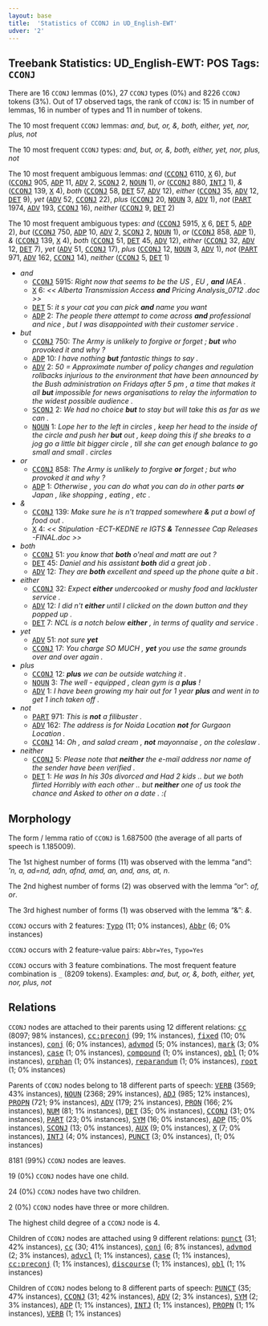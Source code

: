 ```yaml
---
layout: base
title:  'Statistics of CCONJ in UD_English-EWT'
udver: '2'
---
```


## Treebank Statistics: UD_English-EWT: POS Tags: `CCONJ`

There are 16 `CCONJ` lemmas (0%), 27 `CCONJ` types (0%) and 8226 `CCONJ` tokens (3%).
Out of 17 observed tags, the rank of `CCONJ` is: 15 in number of lemmas, 16 in number of types and 11 in number of tokens.

The 10 most frequent `CCONJ` lemmas: <em>and, but, or, &, both, either, yet, nor, plus, not</em>

The 10 most frequent `CCONJ` types:  <em>and, but, or, &, both, either, yet, nor, plus, not</em>

The 10 most frequent ambiguous lemmas: <em>and</em> (<tt><a href="en_ewt-pos-CCONJ.html">CCONJ</a></tt> 6110, <tt><a href="en_ewt-pos-X.html">X</a></tt> 6), <em>but</em> (<tt><a href="en_ewt-pos-CCONJ.html">CCONJ</a></tt> 905, <tt><a href="en_ewt-pos-ADP.html">ADP</a></tt> 11, <tt><a href="en_ewt-pos-ADV.html">ADV</a></tt> 2, <tt><a href="en_ewt-pos-SCONJ.html">SCONJ</a></tt> 2, <tt><a href="en_ewt-pos-NOUN.html">NOUN</a></tt> 1), <em>or</em> (<tt><a href="en_ewt-pos-CCONJ.html">CCONJ</a></tt> 880, <tt><a href="en_ewt-pos-INTJ.html">INTJ</a></tt> 1), <em>&</em> (<tt><a href="en_ewt-pos-CCONJ.html">CCONJ</a></tt> 139, <tt><a href="en_ewt-pos-X.html">X</a></tt> 4), <em>both</em> (<tt><a href="en_ewt-pos-CCONJ.html">CCONJ</a></tt> 58, <tt><a href="en_ewt-pos-DET.html">DET</a></tt> 57, <tt><a href="en_ewt-pos-ADV.html">ADV</a></tt> 12), <em>either</em> (<tt><a href="en_ewt-pos-CCONJ.html">CCONJ</a></tt> 35, <tt><a href="en_ewt-pos-ADV.html">ADV</a></tt> 12, <tt><a href="en_ewt-pos-DET.html">DET</a></tt> 9), <em>yet</em> (<tt><a href="en_ewt-pos-ADV.html">ADV</a></tt> 52, <tt><a href="en_ewt-pos-CCONJ.html">CCONJ</a></tt> 22), <em>plus</em> (<tt><a href="en_ewt-pos-CCONJ.html">CCONJ</a></tt> 20, <tt><a href="en_ewt-pos-NOUN.html">NOUN</a></tt> 3, <tt><a href="en_ewt-pos-ADV.html">ADV</a></tt> 1), <em>not</em> (<tt><a href="en_ewt-pos-PART.html">PART</a></tt> 1974, <tt><a href="en_ewt-pos-ADV.html">ADV</a></tt> 193, <tt><a href="en_ewt-pos-CCONJ.html">CCONJ</a></tt> 16), <em>neither</em> (<tt><a href="en_ewt-pos-CCONJ.html">CCONJ</a></tt> 9, <tt><a href="en_ewt-pos-DET.html">DET</a></tt> 2)

The 10 most frequent ambiguous types:  <em>and</em> (<tt><a href="en_ewt-pos-CCONJ.html">CCONJ</a></tt> 5915, <tt><a href="en_ewt-pos-X.html">X</a></tt> 6, <tt><a href="en_ewt-pos-DET.html">DET</a></tt> 5, <tt><a href="en_ewt-pos-ADP.html">ADP</a></tt> 2), <em>but</em> (<tt><a href="en_ewt-pos-CCONJ.html">CCONJ</a></tt> 750, <tt><a href="en_ewt-pos-ADP.html">ADP</a></tt> 10, <tt><a href="en_ewt-pos-ADV.html">ADV</a></tt> 2, <tt><a href="en_ewt-pos-SCONJ.html">SCONJ</a></tt> 2, <tt><a href="en_ewt-pos-NOUN.html">NOUN</a></tt> 1), <em>or</em> (<tt><a href="en_ewt-pos-CCONJ.html">CCONJ</a></tt> 858, <tt><a href="en_ewt-pos-ADP.html">ADP</a></tt> 1), <em>&</em> (<tt><a href="en_ewt-pos-CCONJ.html">CCONJ</a></tt> 139, <tt><a href="en_ewt-pos-X.html">X</a></tt> 4), <em>both</em> (<tt><a href="en_ewt-pos-CCONJ.html">CCONJ</a></tt> 51, <tt><a href="en_ewt-pos-DET.html">DET</a></tt> 45, <tt><a href="en_ewt-pos-ADV.html">ADV</a></tt> 12), <em>either</em> (<tt><a href="en_ewt-pos-CCONJ.html">CCONJ</a></tt> 32, <tt><a href="en_ewt-pos-ADV.html">ADV</a></tt> 12, <tt><a href="en_ewt-pos-DET.html">DET</a></tt> 7), <em>yet</em> (<tt><a href="en_ewt-pos-ADV.html">ADV</a></tt> 51, <tt><a href="en_ewt-pos-CCONJ.html">CCONJ</a></tt> 17), <em>plus</em> (<tt><a href="en_ewt-pos-CCONJ.html">CCONJ</a></tt> 12, <tt><a href="en_ewt-pos-NOUN.html">NOUN</a></tt> 3, <tt><a href="en_ewt-pos-ADV.html">ADV</a></tt> 1), <em>not</em> (<tt><a href="en_ewt-pos-PART.html">PART</a></tt> 971, <tt><a href="en_ewt-pos-ADV.html">ADV</a></tt> 162, <tt><a href="en_ewt-pos-CCONJ.html">CCONJ</a></tt> 14), <em>neither</em> (<tt><a href="en_ewt-pos-CCONJ.html">CCONJ</a></tt> 5, <tt><a href="en_ewt-pos-DET.html">DET</a></tt> 1)


* <em>and</em>
  * <tt><a href="en_ewt-pos-CCONJ.html">CCONJ</a></tt> 5915: <em>Right now that seems to be the US , EU , <b>and</b> IAEA .</em>
  * <tt><a href="en_ewt-pos-X.html">X</a></tt> 6: <em><< Alberta Transmission Access <b>and</b> Pricing Analysis_0712 .doc >></em>
  * <tt><a href="en_ewt-pos-DET.html">DET</a></tt> 5: <em>it s your cat you can pick <b>and</b> name you want</em>
  * <tt><a href="en_ewt-pos-ADP.html">ADP</a></tt> 2: <em>The people there attempt to come across <b>and</b> professional and nice , but I was disappointed with their customer service .</em>
* <em>but</em>
  * <tt><a href="en_ewt-pos-CCONJ.html">CCONJ</a></tt> 750: <em>The Army is unlikely to forgive or forget ; <b>but</b> who provoked it and why ?</em>
  * <tt><a href="en_ewt-pos-ADP.html">ADP</a></tt> 10: <em>I have nothing <b>but</b> fantastic things to say .</em>
  * <tt><a href="en_ewt-pos-ADV.html">ADV</a></tt> 2: <em>50 = Approximate number of policy changes and regulation rollbacks injurious to the environment that have been announced by the Bush administration on Fridays after 5 pm , a time that makes it all <b>but</b> impossible for news organisations to relay the information to the widest possible audience .</em>
  * <tt><a href="en_ewt-pos-SCONJ.html">SCONJ</a></tt> 2: <em>We had no choice <b>but</b> to stay but will take this as far as we can .</em>
  * <tt><a href="en_ewt-pos-NOUN.html">NOUN</a></tt> 1: <em>Lope her to the left in circles , keep her head to the inside of the circle and push her <b>but</b> out , keep doing this if she breaks to a jog go a little bit bigger circle , till she can get enough balance to go small and small . circles</em>
* <em>or</em>
  * <tt><a href="en_ewt-pos-CCONJ.html">CCONJ</a></tt> 858: <em>The Army is unlikely to forgive <b>or</b> forget ; but who provoked it and why ?</em>
  * <tt><a href="en_ewt-pos-ADP.html">ADP</a></tt> 1: <em>Otherwise , you can do what you can do in other parts <b>or</b> Japan , like shopping , eating , etc .</em>
* <em>&</em>
  * <tt><a href="en_ewt-pos-CCONJ.html">CCONJ</a></tt> 139: <em>Make sure he is n't trapped somewhere <b>&</b> put a bowl of food out .</em>
  * <tt><a href="en_ewt-pos-X.html">X</a></tt> 4: <em><< Stipulation -ECT-KEDNE re IGTS <b>&</b> Tennessee Cap Releases -FINAL.doc >></em>
* <em>both</em>
  * <tt><a href="en_ewt-pos-CCONJ.html">CCONJ</a></tt> 51: <em>you know that <b>both</b> o'neal and matt are out ?</em>
  * <tt><a href="en_ewt-pos-DET.html">DET</a></tt> 45: <em>Daniel and his assistant <b>both</b> did a great job .</em>
  * <tt><a href="en_ewt-pos-ADV.html">ADV</a></tt> 12: <em>They are <b>both</b> excellent and speed up the phone quite a bit .</em>
* <em>either</em>
  * <tt><a href="en_ewt-pos-CCONJ.html">CCONJ</a></tt> 32: <em>Expect <b>either</b> undercooked or mushy food and lackluster service .</em>
  * <tt><a href="en_ewt-pos-ADV.html">ADV</a></tt> 12: <em>I did n't <b>either</b> until I clicked on the down button and they popped up .</em>
  * <tt><a href="en_ewt-pos-DET.html">DET</a></tt> 7: <em>NCL is a notch below <b>either</b> , in terms of quality and service .</em>
* <em>yet</em>
  * <tt><a href="en_ewt-pos-ADV.html">ADV</a></tt> 51: <em>not sure <b>yet</b></em>
  * <tt><a href="en_ewt-pos-CCONJ.html">CCONJ</a></tt> 17: <em>You charge SO MUCH , <b>yet</b> you use the same grounds over and over again .</em>
* <em>plus</em>
  * <tt><a href="en_ewt-pos-CCONJ.html">CCONJ</a></tt> 12: <em><b>plus</b> we can be outside watching it .</em>
  * <tt><a href="en_ewt-pos-NOUN.html">NOUN</a></tt> 3: <em>The well - equipped , clean gym is a <b>plus</b> !</em>
  * <tt><a href="en_ewt-pos-ADV.html">ADV</a></tt> 1: <em>I have been growing my hair out for 1 year <b>plus</b> and went in to get 1 inch taken off .</em>
* <em>not</em>
  * <tt><a href="en_ewt-pos-PART.html">PART</a></tt> 971: <em>This is <b>not</b> a filibuster .</em>
  * <tt><a href="en_ewt-pos-ADV.html">ADV</a></tt> 162: <em>The address is for Noida Location <b>not</b> for Gurgaon Location .</em>
  * <tt><a href="en_ewt-pos-CCONJ.html">CCONJ</a></tt> 14: <em>Oh , and salad cream , <b>not</b> mayonnaise , on the coleslaw .</em>
* <em>neither</em>
  * <tt><a href="en_ewt-pos-CCONJ.html">CCONJ</a></tt> 5: <em>Please note that <b>neither</b> the e-mail address nor name of the sender have been verified .</em>
  * <tt><a href="en_ewt-pos-DET.html">DET</a></tt> 1: <em>He was In his 30s divorced and Had 2 kids .. but we both flirted Horribly with each other .. but <b>neither</b> one of us took the chance and Asked to other on a date . :(</em>

## Morphology

The form / lemma ratio of `CCONJ` is 1.687500 (the average of all parts of speech is 1.185009).

The 1st highest number of forms (11) was observed with the lemma “and”: <em>'n, a, ad=nd, adn, afnd, amd, an, and, ans, at, n</em>.

The 2nd highest number of forms (2) was observed with the lemma “or”: <em>of, or</em>.

The 3rd highest number of forms (1) was observed with the lemma “&”: <em>&</em>.

`CCONJ` occurs with 2 features: <tt><a href="en_ewt-feat-Typo.html">Typo</a></tt> (11; 0% instances), <tt><a href="en_ewt-feat-Abbr.html">Abbr</a></tt> (6; 0% instances)

`CCONJ` occurs with 2 feature-value pairs: `Abbr=Yes`, `Typo=Yes`

`CCONJ` occurs with 3 feature combinations.
The most frequent feature combination is `_` (8209 tokens).
Examples: <em>and, but, or, &, both, either, yet, nor, plus, not</em>


## Relations

`CCONJ` nodes are attached to their parents using 12 different relations: <tt><a href="en_ewt-dep-cc.html">cc</a></tt> (8097; 98% instances), <tt><a href="en_ewt-dep-cc-preconj.html">cc:preconj</a></tt> (99; 1% instances), <tt><a href="en_ewt-dep-fixed.html">fixed</a></tt> (10; 0% instances), <tt><a href="en_ewt-dep-conj.html">conj</a></tt> (6; 0% instances), <tt><a href="en_ewt-dep-advmod.html">advmod</a></tt> (5; 0% instances), <tt><a href="en_ewt-dep-mark.html">mark</a></tt> (3; 0% instances), <tt><a href="en_ewt-dep-case.html">case</a></tt> (1; 0% instances), <tt><a href="en_ewt-dep-compound.html">compound</a></tt> (1; 0% instances), <tt><a href="en_ewt-dep-obl.html">obl</a></tt> (1; 0% instances), <tt><a href="en_ewt-dep-orphan.html">orphan</a></tt> (1; 0% instances), <tt><a href="en_ewt-dep-reparandum.html">reparandum</a></tt> (1; 0% instances), <tt><a href="en_ewt-dep-root.html">root</a></tt> (1; 0% instances)

Parents of `CCONJ` nodes belong to 18 different parts of speech: <tt><a href="en_ewt-pos-VERB.html">VERB</a></tt> (3569; 43% instances), <tt><a href="en_ewt-pos-NOUN.html">NOUN</a></tt> (2368; 29% instances), <tt><a href="en_ewt-pos-ADJ.html">ADJ</a></tt> (985; 12% instances), <tt><a href="en_ewt-pos-PROPN.html">PROPN</a></tt> (721; 9% instances), <tt><a href="en_ewt-pos-ADV.html">ADV</a></tt> (179; 2% instances), <tt><a href="en_ewt-pos-PRON.html">PRON</a></tt> (166; 2% instances), <tt><a href="en_ewt-pos-NUM.html">NUM</a></tt> (81; 1% instances), <tt><a href="en_ewt-pos-DET.html">DET</a></tt> (35; 0% instances), <tt><a href="en_ewt-pos-CCONJ.html">CCONJ</a></tt> (31; 0% instances), <tt><a href="en_ewt-pos-PART.html">PART</a></tt> (23; 0% instances), <tt><a href="en_ewt-pos-SYM.html">SYM</a></tt> (16; 0% instances), <tt><a href="en_ewt-pos-ADP.html">ADP</a></tt> (15; 0% instances), <tt><a href="en_ewt-pos-SCONJ.html">SCONJ</a></tt> (13; 0% instances), <tt><a href="en_ewt-pos-AUX.html">AUX</a></tt> (9; 0% instances), <tt><a href="en_ewt-pos-X.html">X</a></tt> (7; 0% instances), <tt><a href="en_ewt-pos-INTJ.html">INTJ</a></tt> (4; 0% instances), <tt><a href="en_ewt-pos-PUNCT.html">PUNCT</a></tt> (3; 0% instances),  (1; 0% instances)

8181 (99%) `CCONJ` nodes are leaves.

19 (0%) `CCONJ` nodes have one child.

24 (0%) `CCONJ` nodes have two children.

2 (0%) `CCONJ` nodes have three or more children.

The highest child degree of a `CCONJ` node is 4.

Children of `CCONJ` nodes are attached using 9 different relations: <tt><a href="en_ewt-dep-punct.html">punct</a></tt> (31; 42% instances), <tt><a href="en_ewt-dep-cc.html">cc</a></tt> (30; 41% instances), <tt><a href="en_ewt-dep-conj.html">conj</a></tt> (6; 8% instances), <tt><a href="en_ewt-dep-advmod.html">advmod</a></tt> (2; 3% instances), <tt><a href="en_ewt-dep-advcl.html">advcl</a></tt> (1; 1% instances), <tt><a href="en_ewt-dep-case.html">case</a></tt> (1; 1% instances), <tt><a href="en_ewt-dep-cc-preconj.html">cc:preconj</a></tt> (1; 1% instances), <tt><a href="en_ewt-dep-discourse.html">discourse</a></tt> (1; 1% instances), <tt><a href="en_ewt-dep-obl.html">obl</a></tt> (1; 1% instances)

Children of `CCONJ` nodes belong to 8 different parts of speech: <tt><a href="en_ewt-pos-PUNCT.html">PUNCT</a></tt> (35; 47% instances), <tt><a href="en_ewt-pos-CCONJ.html">CCONJ</a></tt> (31; 42% instances), <tt><a href="en_ewt-pos-ADV.html">ADV</a></tt> (2; 3% instances), <tt><a href="en_ewt-pos-SYM.html">SYM</a></tt> (2; 3% instances), <tt><a href="en_ewt-pos-ADP.html">ADP</a></tt> (1; 1% instances), <tt><a href="en_ewt-pos-INTJ.html">INTJ</a></tt> (1; 1% instances), <tt><a href="en_ewt-pos-PROPN.html">PROPN</a></tt> (1; 1% instances), <tt><a href="en_ewt-pos-VERB.html">VERB</a></tt> (1; 1% instances)

